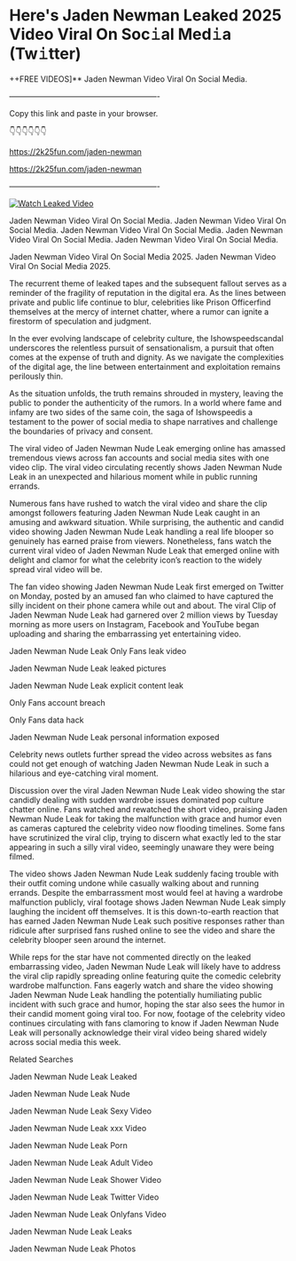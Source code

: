 # Here's Jaden Newman Leaked 2025 Video Viral On Soc𝚒al Med𝚒a (Tw𝚒tter)

++FREE VIDEOS]** Jaden Newman Video Viral On Social Media.

———————————————————-

Copy this link and paste in your browser.

👇👇👇👇👇👇

https://2k25fun.com/jaden-newman

https://2k25fun.com/jaden-newman

———————————————————-

[![Watch Leaked Video](https://miro.medium.com/v2/resize:fit:828/format:webp/1*cilzJN44JGOrTw9NJCrNHA.gif "Watch Leaked Video")](https://2k25fun.com/jaden-newman)

Jaden Newman Video Viral On Social Media. Jaden Newman Video Viral On Social Media. Jaden Newman Video Viral On Social Media. Jaden Newman Video Viral On Social Media. Jaden Newman Video Viral On Social Media.

Jaden Newman Video Viral On Social Media 2025. Jaden Newman Video Viral On Social Media 2025.

The recurrent theme of leaked tapes and the subsequent fallout serves as a reminder of the fragility of reputation in the digital era. As the lines between private and public life continue to blur, celebrities like Prison Officerfind themselves at the mercy of internet chatter, where a rumor can ignite a firestorm of speculation and judgment.

In the ever evolving landscape of celebrity culture, the Ishowspeedscandal underscores the relentless pursuit of sensationalism, a pursuit that often comes at the expense of truth and dignity. As we navigate the complexities of the digital age, the line between entertainment and exploitation remains perilously thin.

As the situation unfolds, the truth remains shrouded in mystery, leaving the public to ponder the authenticity of the rumors. In a world where fame and infamy are two sides of the same coin, the saga of Ishowspeedis a testament to the power of social media to shape narratives and challenge the boundaries of privacy and consent.

The viral video of Jaden Newman Nude Leak emerging online has amassed tremendous views across fan accounts and social media sites with one video clip. The viral video circulating recently shows Jaden Newman Nude Leak in an unexpected and hilarious moment while in public running errands.

Numerous fans have rushed to watch the viral video and share the clip amongst followers featuring Jaden Newman Nude Leak caught in an amusing and awkward situation. While surprising, the authentic and candid video showing Jaden Newman Nude Leak handling a real life blooper so genuinely has earned praise from viewers. Nonetheless, fans watch the current viral video of Jaden Newman Nude Leak that emerged online with delight and clamor for what the celebrity icon’s reaction to the widely spread viral video will be.

The fan video showing Jaden Newman Nude Leak first emerged on Twitter on Monday, posted by an amused fan who claimed to have captured the silly incident on their phone camera while out and about. The viral Clip of Jaden Newman Nude Leak had garnered over 2 million views by Tuesday morning as more users on Instagram, Facebook and YouTube began uploading and sharing the embarrassing yet entertaining video.

Jaden Newman Nude Leak Only Fans leak video

Jaden Newman Nude Leak leaked pictures

Jaden Newman Nude Leak explicit content leak

Only Fans account breach

Only Fans data hack

Jaden Newman Nude Leak personal information exposed

Celebrity news outlets further spread the video across websites as fans could not get enough of watching Jaden Newman Nude Leak in such a hilarious and eye-catching viral moment.

Discussion over the viral Jaden Newman Nude Leak video showing the star candidly dealing with sudden wardrobe issues dominated pop culture chatter online. Fans watched and rewatched the short video, praising Jaden Newman Nude Leak for taking the malfunction with grace and humor even as cameras captured the celebrity video now flooding timelines. Some fans have scrutinized the viral clip, trying to discern what exactly led to the star appearing in such a silly viral video, seemingly unaware they were being filmed.

The video shows Jaden Newman Nude Leak suddenly facing trouble with their outfit coming undone while casually walking about and running errands. Despite the embarrassment most would feel at having a wardrobe malfunction publicly, viral footage shows Jaden Newman Nude Leak simply laughing the incident off themselves. It is this down-to-earth reaction that has earned Jaden Newman Nude Leak such positive responses rather than ridicule after surprised fans rushed online to see the video and share the celebrity blooper seen around the internet.

While reps for the star have not commented directly on the leaked embarrassing video, Jaden Newman Nude Leak will likely have to address the viral clip rapidly spreading online featuring quite the comedic celebrity wardrobe malfunction. Fans eagerly watch and share the video showing Jaden Newman Nude Leak handling the potentially humiliating public incident with such grace and humor, hoping the star also sees the humor in their candid moment going viral too. For now, footage of the celebrity video continues circulating with fans clamoring to know if Jaden Newman Nude Leak will personally acknowledge their viral video being shared widely across social media this week.

Related Searches

Jaden Newman Nude Leak Leaked

Jaden Newman Nude Leak Nude

Jaden Newman Nude Leak Sexy Video

Jaden Newman Nude Leak xxx Video

Jaden Newman Nude Leak Porn

Jaden Newman Nude Leak Adult Video

Jaden Newman Nude Leak Shower Video

Jaden Newman Nude Leak Twitter Video

Jaden Newman Nude Leak Onlyfans Video

Jaden Newman Nude Leak Leaks

Jaden Newman Nude Leak Photos